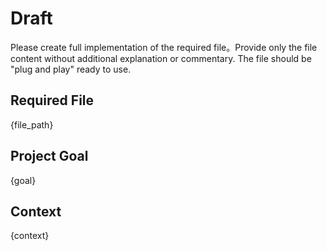 # Draft

Please create full implementation of the required file。Provide only the file content without additional explanation or commentary. The file should be "plug and play" ready to use.

## Required File
{file_path}

## Project Goal
{goal}

## Context
{context}


